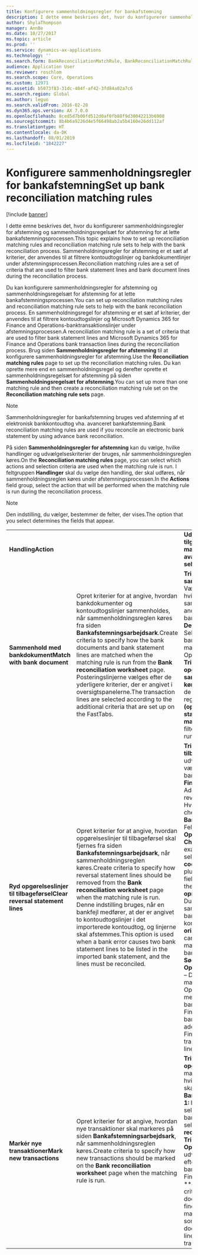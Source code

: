 ```yaml
---
title: Konfigurere sammenholdningsregler for bankafstemning
description: I dette emne beskrives det, hvor du konfigurerer sammenholdningsregler for afstemning og sammenholdningsregelsæt for afstemning for at lette bankafstemningsprocessen. Sammenholdningsregler for afstemning er et sæt af kriterier, der anvendes til at filtrere kontoudtogslinjer og bankdokumentlinjer under afstemningsprocessen.
author: ShylaThompson
manager: AnnBe
ms.date: 10/27/2017
ms.topic: article
ms.prod: ''
ms.service: dynamics-ax-applications
ms.technology: ''
ms.search.form: BankReconciliationMatchRule, BankReconciliationMatchRuleSet
audience: Application User
ms.reviewer: roschlom
ms.search.scope: Core, Operations
ms.custom: 12971
ms.assetid: b5073f83-31dc-404f-af42-3fd84a02a7c6
ms.search.region: Global
ms.author: leguo
ms.search.validFrom: 2016-02-28
ms.dyn365.ops.version: AX 7.0.0
ms.openlocfilehash: 8ced5d7b00fd512d0af0fb88f9d30042213b6908
ms.sourcegitcommit: 8b4b6a9226d4e5f66498ab2a5b4160e26dd112af
ms.translationtype: HT
ms.contentlocale: da-DK
ms.lasthandoff: 08/01/2019
ms.locfileid: "1842227"
---
```

# <a name="set-up-bank-reconciliation-matching-rules"></a><span data-ttu-id="b9888-104">Konfigurere sammenholdningsregler for bankafstemning</span><span class="sxs-lookup"><span data-stu-id="b9888-104">Set up bank reconciliation matching rules</span></span>

[!include [banner](../includes/banner.md)]

<span data-ttu-id="b9888-105">I dette emne beskrives det, hvor du konfigurerer sammenholdningsregler for afstemning og sammenholdningsregelsæt for afstemning for at lette bankafstemningsprocessen.</span><span class="sxs-lookup"><span data-stu-id="b9888-105">This topic explains how to set up reconciliation matching rules and reconciliation matching rule sets to help with the bank reconciliation process.</span></span> <span data-ttu-id="b9888-106">Sammenholdningsregler for afstemning er et sæt af kriterier, der anvendes til at filtrere kontoudtogslinjer og bankdokumentlinjer under afstemningsprocessen.</span><span class="sxs-lookup"><span data-stu-id="b9888-106">Reconciliation matching rules are a set of criteria that are used to filter bank statement lines and bank document lines during the reconciliation process.</span></span>

<span data-ttu-id="b9888-107">Du kan konfigurere sammenholdningsregler for afstemning og sammenholdningsregelsæt for afstemning for at lette bankafstemningsprocessen.</span><span class="sxs-lookup"><span data-stu-id="b9888-107">You can set up reconciliation matching rules and reconciliation matching rule sets to help with the bank reconciliation process.</span></span> <span data-ttu-id="b9888-108">En sammenholdningsregel for afstemning er et sæt af kriterier, der anvendes til at filtrere kontoudtogslinjer og Microsoft Dynamics 365 for Finance and Operations-banktransaktionslinjer under afstemningsprocessen.</span><span class="sxs-lookup"><span data-stu-id="b9888-108">A reconciliation matching rule is a set of criteria that are used to filter bank statement lines and Microsoft Dynamics 365 for Finance and Operations bank transaction lines during the reconciliation process.</span></span> <span data-ttu-id="b9888-109">Brug siden **Sammenholdningsregler for afstemning** til at konfigurere sammenholdningsregler for afstemning.</span><span class="sxs-lookup"><span data-stu-id="b9888-109">Use the **Reconciliation matching rules** page to set up the reconciliation matching rules.</span></span> <span data-ttu-id="b9888-110">Du kan oprette mere end en sammenholdningsregel og derefter oprette et sammenholdningsregelsæt for afstemning på siden **Sammenholdningsregelsæt for afstemning**.</span><span class="sxs-lookup"><span data-stu-id="b9888-110">You can set up more than one matching rule and then create a reconciliation matching rule set on the **Reconciliation matching rule sets** page.</span></span> 

> [!NOTE] 
> <span data-ttu-id="b9888-111">Sammenholdningsregler for bankafstemning bruges ved afstemning af et elektronisk bankkontoudtog vha. avanceret bankafstemning.</span><span class="sxs-lookup"><span data-stu-id="b9888-111">Bank reconciliation matching rules are used if you reconcile an electronic bank statement by using advance bank reconciliation.</span></span> 

<span data-ttu-id="b9888-112">På siden **Sammenholdningsregler for afstemning** kan du vælge, hvilke handlinger og udvælgelseskriterier der bruges, når sammenholdningsreglen køres.</span><span class="sxs-lookup"><span data-stu-id="b9888-112">On the **Reconciliation matching rules** page, you can select which actions and selection criteria are used when the matching rule is run.</span></span> <span data-ttu-id="b9888-113">I feltgruppen **Handlinger** skal du vælge den handling, der skal udføres, når sammenholdningsreglen køres under afstemningsprocessen.</span><span class="sxs-lookup"><span data-stu-id="b9888-113">In the **Actions** field group, select the action that will be performed when the matching rule is run during the reconciliation process.</span></span>  

> [!NOTE] 
> <span data-ttu-id="b9888-114">Den indstilling, du vælger, bestemmer de felter, der vises.</span><span class="sxs-lookup"><span data-stu-id="b9888-114">The option that you select determines the fields that appear.</span></span>

|                                    |                                                                                                                                                                                                                                                                                                               |                                                                                                                                                                                                                                                                                                                                                                                                                                                                                                                                                                                                                                  |
|------------------------------------|---------------------------------------------------------------------------------------------------------------------------------------------------------------------------------------------------------------------------------------------------------------------------------------------------------------|----------------------------------------------------------------------------------------------------------------------------------------------------------------------------------------------------------------------------------------------------------------------------------------------------------------------------------------------------------------------------------------------------------------------------------------------------------------------------------------------------------------------------------------------------------------------------------------------------------------------------------|
| <span data-ttu-id="b9888-115">**Handling**</span><span class="sxs-lookup"><span data-stu-id="b9888-115">**Action**</span></span>                         |                                                                                                                                                                                                                                                                                                               | <span data-ttu-id="b9888-116">**Udvælgelseskriterier, der er tilgængelige, når handlingen er markeret**</span><span class="sxs-lookup"><span data-stu-id="b9888-116">**Selection criteria available when action is selected**</span></span>                                                                                                                                                                                                                                                                                                                                                                                                                                                                                                                                                                         |
| <span data-ttu-id="b9888-117">**Sammenhold med bankdokument**</span><span class="sxs-lookup"><span data-stu-id="b9888-117">**Match with bank document**</span></span>       | <span data-ttu-id="b9888-118">Opret kriterier for at angive, hvordan bankdokumenter og kontoudtogslinjer sammenholdes, når sammenholdningsreglen køres fra siden **Bankafstemningsarbejdsark**.</span><span class="sxs-lookup"><span data-stu-id="b9888-118">Create criteria to specify how the bank documents and bank statement lines are matched when the matching rule is run from the **Bank reconciliation worksheet** page.</span></span> <span data-ttu-id="b9888-119">Posteringslinjerne vælges efter de yderligere kriterier, der er angivet i oversigtspanelerne.</span><span class="sxs-lookup"><span data-stu-id="b9888-119">The transaction lines are selected according to the additional criteria that are set up on the FastTabs.</span></span>                                | <span data-ttu-id="b9888-120">**Trin 1: Angiv sammenholdningsreglen** – Vælg kriterier for at angive, hvilke bankkontoudtog der skal sammenholdes med Finance and Operations-banktransaktioner.</span><span class="sxs-lookup"><span data-stu-id="b9888-120">**Step 1: Define the matching rule** – Select criteria to specify which bank statements should be matched with Finance and Operations bank transactions.</span></span> <span data-ttu-id="b9888-121">**Trin 2 (valgfrit): Vælg de opgørelseslinjer, som sammenholdningsregler skal køres mod:**  Anvend et filter for de opgørelseslinjer, som reglerne skal køres mod.</span><span class="sxs-lookup"><span data-stu-id="b9888-121">**Step 2 (optional) : Select the statement lines to run matching rules against:**  Apply a filter on which statement line to run the rules against.</span></span>                                                                                                                                                                                                                                                                                                               |
| <span data-ttu-id="b9888-122">**Ryd opgørelseslinjer til tilbageførsel**</span><span class="sxs-lookup"><span data-stu-id="b9888-122">**Clear reversal statement lines**</span></span> | <span data-ttu-id="b9888-123">Opret kriterier for at angive, hvordan opgørelseslinjer til tilbageførsel skal fjernes fra siden **Bankafstemningsarbejdsark**, når sammenholdningsreglen køres.</span><span class="sxs-lookup"><span data-stu-id="b9888-123">Create criteria to specify how reversal statement lines should be removed from the **Bank reconciliation worksheet** page when the matching rule is run.</span></span> <span data-ttu-id="b9888-124">Denne indstilling bruges, når en bankfejl medfører, at der er angivet to kontoudtogslinjer i det importerede kontoudtog, og linjerne skal afstemmes.</span><span class="sxs-lookup"><span data-stu-id="b9888-124">This option is used when a bank error causes two bank statement lines to be listed in the imported bank statement, and the lines must be reconciled.</span></span> | <span data-ttu-id="b9888-125">**Trin 1**:**Finde opgørelseslinjer til tilbageførsel**– Tilføj udvælgelseskriterier for at vælge tilbageførselslinjer for bankens kontoudtog.</span><span class="sxs-lookup"><span data-stu-id="b9888-125">**Step 1**: **Find reversal statement lines** – Add selection criteria to select reversal bank statement lines.</span></span> <span data-ttu-id="b9888-126">Hvis du f.eks. kun vil vælge checks, skal du markere **Banktransaktionskode** i feltet Felt, vælge plustegnet (+) i feltet **Operatør** og derefter angive **Checks** i feltet Værdi.</span><span class="sxs-lookup"><span data-stu-id="b9888-126">For example, to select only checks, select the **Bank transaction code** in the Field field, select the plus sign (+) in the **Operator** field, and then enter **Checks** in the Value field.</span></span> <span data-ttu-id="b9888-127">**Trin 2: Søg efter oprindelige opgørelseslinjer** – Du kan tilføje kriterier til sammenholdning af bankdokumentlinjer med kontoudtogslinjer.</span><span class="sxs-lookup"><span data-stu-id="b9888-127">**Step 2: Find original statement lines** – You can add selection criteria to match bank document lines to bank statement lines.</span></span> <span data-ttu-id="b9888-128">**Trin 3: Søg efter Finance and Operations-banktransaktioner** – Du kan tilføje kriterier til for at matche Finance and Operations-bankposteringer med bankkontoudtogslinjer.</span><span class="sxs-lookup"><span data-stu-id="b9888-128">\*\*Step 3: Find Finance and Operations bank transactions \*\*– You can add selection criteria to match Finance and Operations bank transactions to bank statement lines.</span></span> |
| <span data-ttu-id="b9888-129">**Markér nye transaktioner**</span><span class="sxs-lookup"><span data-stu-id="b9888-129">**Mark new transactions**</span></span>          | <span data-ttu-id="b9888-130">Opret kriterier for at angive, hvordan nye transaktioner skal markeres på siden **Bankafstemningsarbejdsark**, når sammenholdningsreglen køres.</span><span class="sxs-lookup"><span data-stu-id="b9888-130">Create criteria to specify how new transactions should be marked on the **Bank reconciliation workshee**t page when the matching rule is run.</span></span>                                                                                                                                                                 | <span data-ttu-id="b9888-131">**Trin 1: Søg efter opgørelseslinjer**– Tilføj markerede felter for at angive, hvilken kontoudtogslinjer der skal vælges fra siden **Bankafstemningsregneark**.</span><span class="sxs-lookup"><span data-stu-id="b9888-131">**Step 1: Find statement lines** – Add selection fields to specify which bank statement lines should be selected from the **Bank reconciliation worksheet** page.</span></span> <span data-ttu-id="b9888-132">**Trin 2: Søg efter Finance and Operations** – Du kan tilføje udvælgelseskriterier for at søge efter bankdokumentlinjer.</span><span class="sxs-lookup"><span data-stu-id="b9888-132">\*\*Step 2: Find Finance and Operations \*\*– You can add selection criteria to search bank document lines.</span></span> <span data-ttu-id="b9888-133">Hvis der ikke findes noget bankdokument, markeres en opgørelseslinje som en ny postering.</span><span class="sxs-lookup"><span data-stu-id="b9888-133">If no bank document is found, a statement line will be marked as a new transaction.</span></span>                                                                                                                                                                                                                                             |








